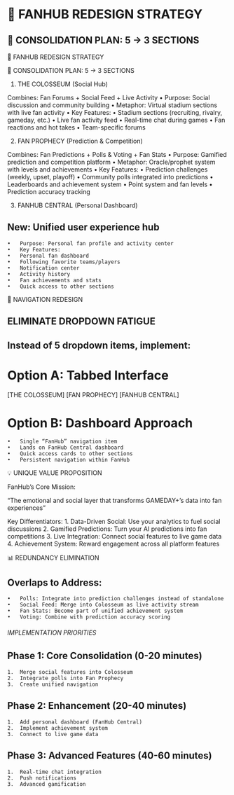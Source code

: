 # 🎯 FANHUB REDESIGN STRATEGY

## 🔄 **CONSOLIDATION PLAN: 5 → 3 SECTIONS**


🎯 FANHUB REDESIGN STRATEGY

🔄 CONSOLIDATION PLAN: 5 → 3 SECTIONS

1. THE COLOSSEUM (Social Hub)

Combines: Fan Forums + Social Feed + Live Activity
	•	Purpose: Social discussion and community building
	•	Metaphor: Virtual stadium sections with live fan activity
	•	Key Features:
	•	Stadium sections (recruiting, rivalry, gameday, etc.)
	•	Live fan activity feed
	•	Real-time chat during games
	•	Fan reactions and hot takes
	•	Team-specific forums

2. FAN PROPHECY (Prediction & Competition)

Combines: Fan Predictions + Polls & Voting + Fan Stats
	•	Purpose: Gamified prediction and competition platform
	•	Metaphor: Oracle/prophet system with levels and achievements
	•	Key Features:
	•	Prediction challenges (weekly, upset, playoff)
	•	Community polls integrated into predictions
	•	Leaderboards and achievement system
	•	Point system and fan levels
	•	Prediction accuracy tracking

3. FANHUB CENTRAL (Personal Dashboard)

## New: Unified user experience hub
	•	Purpose: Personal fan profile and activity center
	•	Key Features:
	•	Personal fan dashboard
	•	Following favorite teams/players
	•	Notification center
	•	Activity history
	•	Fan achievements and stats
	•	Quick access to other sections

🎨 NAVIGATION REDESIGN

## ELIMINATE DROPDOWN FATIGUE

## Instead of 5 dropdown items, implement:

# Option A: Tabbed Interface

[THE COLOSSEUM] [FAN PROPHECY] [FANHUB CENTRAL]

# Option B: Dashboard Approach
	•	Single “FanHub” navigation item
	•	Lands on FanHub Central dashboard
	•	Quick access cards to other sections
	•	Persistent navigation within FanHub

💡 UNIQUE VALUE PROPOSITION

FanHub’s Core Mission:

“The emotional and social layer that transforms GAMEDAY+’s data into fan experiences”

Key Differentiators:
	1.	Data-Driven Social: Use your analytics to fuel social discussions
	2.	Gamified Predictions: Turn your AI predictions into fan competitions
	3.	Live Integration: Connect social features to live game data
	4.	Achievement System: Reward engagement across all platform features

📊 REDUNDANCY ELIMINATION

## Overlaps to Address:
	•	Polls: Integrate into prediction challenges instead of standalone
	•	Social Feed: Merge into Colosseum as live activity stream
	•	Fan Stats: Become part of unified achievement system
	•	Voting: Combine with prediction accuracy scoring

###### IMPLEMENTATION PRIORITIES

## Phase 1: Core Consolidation (0-20 minutes)
	1.	Merge social features into Colosseum
	2.	Integrate polls into Fan Prophecy
	3.	Create unified navigation

## Phase 2: Enhancement (20-40 minutes)
	1.	Add personal dashboard (FanHub Central)
	2.	Implement achievement system
	3.	Connect to live game data

## Phase 3: Advanced Features (40-60 minutes)
	1.	Real-time chat integration
	2.	Push notifications
	3.	Advanced gamification
